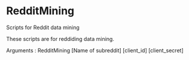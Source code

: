 # RedditMining
Scripts for Reddit data mining

These scripts are for reddiding data mining. 

Arguments : 
RedditMining [Name of subreddit] [client_id] [client_secret]
